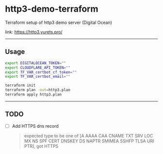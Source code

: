 # http3-demo-terraform

Terraform setup of http3 demo server (Digital Ocean)

link: https://http3.yurets.pro/

---
## Usage
```sh
export DIGITALOCEAN_TOKEN=""
export CLOUDFLARE_API_TOKEN=""
export TF_VAR_certbot_cf_token=""
export TF_VAR_certbot_email=""

terraform init
terraform plan -out=http3.plan
terraform apply http3.plan
```

---
## TODO

- [ ] Add HTTPS dns record 
  >  expected type to be one of [A AAAA CAA CNAME TXT SRV LOC MX NS SPF CERT DNSKEY DS NAPTR SMIMEA SSHFP TLSA URI PTR], got HTTPS
